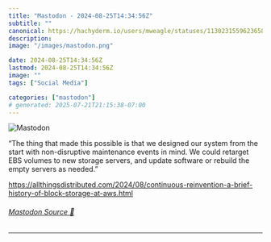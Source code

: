 ```yaml
---
title: "Mastodon - 2024-08-25T14:34:56Z"
subtitle: ""
canonical: https://hachyderm.io/users/mweagle/statuses/113023155962365838
description:
image: "/images/mastodon.png"

date: 2024-08-25T14:34:56Z
lastmod: 2024-08-25T14:34:56Z
image: ""
tags: ["Social Media"]

categories: ["mastodon"]
# generated: 2025-07-21T21:15:38-07:00
---
```

![Mastodon](/images/mastodon.png)

<p>“The thing that made this possible is that we designed our system from the start with non-disruptive maintenance events in mind. We could retarget EBS volumes to new storage servers, and update software or rebuild the empty servers as needed.”</p><p><a href="https://allthingsdistributed.com/2024/08/continuous-reinvention-a-brief-history-of-block-storage-at-aws.html" target="_blank" rel="nofollow noopener noreferrer" translate="no"><span class="invisible">https://</span><span class="ellipsis">allthingsdistributed.com/2024/</span><span class="invisible">08/continuous-reinvention-a-brief-history-of-block-storage-at-aws.html</span></a></p>


###### [Mastodon Source 🐘](https://hachyderm.io/@mweagle/113023155962365838)

___
